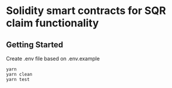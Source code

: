 # Solidity smart contracts for SQR claim functionality

## Getting Started

Create .env file based on .env.example

```text
yarn
yarn clean
yarn test
```
